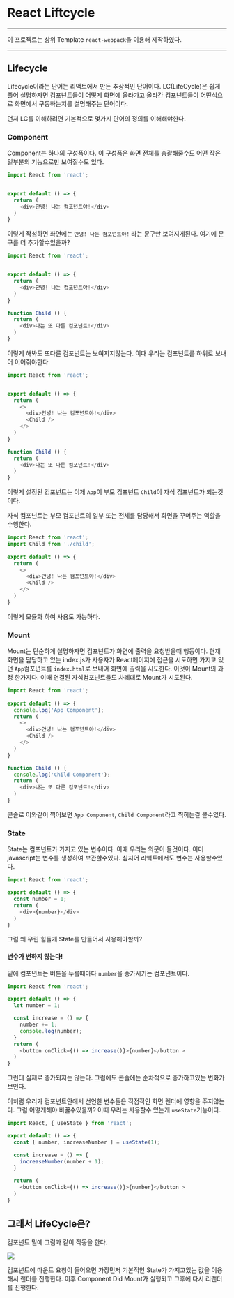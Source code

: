 # React Liftcycle
---
이 프로젝트는 상위 Template `react-webpack`을 이용해 제작하였다.

---
## Lifecycle
Lifecycle이라는 단어는 리액트에서 만든 추상적인 단어이다.
LC(LifeCycle)은 쉽게 풀어 설명하자면 컴포넌트들이 어떻게 화면에 올라가고 올라간 컴포넌트들이 어떤식으로 화면에서 구동하는지를 설명해주는 단어이다.

먼저 LC를 이해하려면 기본적으로 몇가지 단어의 정의를 이해해야한다.

### Component
Component는 하나의 구성품이다. 이 구성품은 화면 전체를 총괄해줄수도 어떤 작은 일부분의 기능으로만 보여질수도 있다.

```javascript
import React from 'react';


export default () => {
  return (
    <div>안녕! 나는 컴포넌트야!</div> 
  )
}
```
이렇게 작성하면 화면에는 `안녕! 나는 컴포넌트야!` 라는 문구만 보여지게된다. 여기에 문구를 더 추가할수있을까?

```javascript
import React from 'react';


export default () => {
  return (
    <div>안녕! 나는 컴포넌트야!</div> 
  )
}

function Child () {
  return (
    <div>나는 또 다른 컴포넌트!</div>
  )
}
```

이렇게 해봐도 또다른 컴포넌트는 보여지지않는다. 이때 우리는 컴포넌트를 하위로 보내어 이어줘야한다.

```javascript
import React from 'react';


export default () => {
  return (
    <>
      <div>안녕! 나는 컴포넌트야!</div> 
      <Child />
    </>
  )
}

function Child () {
  return (
    <div>나는 또 다른 컴포넌트!</div>
  )
}
```

이렇게 설정된 컴포넌트는 이제 `App`이 부모 컴포넌트 `Child`이 자식 컴포넌트가 되는것이다.

자식 컴포넌트는 부모 컴포넌트의 일부 또는 전체를 담당해서 화면을 꾸며주는 역할을 수행한다.

```javascript
import React from 'react';
import Child from './child';
 
export default () => {
  return (
    <>
      <div>안녕! 나는 컴포넌트야!</div> 
      <Child />
    </>
  )
}
```
이렇게 모듈화 하여 사용도 가능하다.

### Mount
Mount는 단순하게 설명하자면 컴포넌트가 화면에 출력을 요청받을때 행동이다. 현재 화면을 담당하고 있는 index.js가 사용자가 React페이지에 접근을 시도하면 가지고 있던 `App`컴포넌트를 `index.html`로 보내어 화면에 출력을 시도한다. 이것이 Mount의 과정 한가지다. 이때 연결된 자식컴포넌트들도 차례대로 Mount가 시도된다.

```javascript
import React from 'react';
 
export default () => {
  console.log('App Component');
  return (
    <>
      <div>안녕! 나는 컴포넌트야!</div> 
      <Child />
    </>
  )
}

function Child () {
  console.log('Child Component');
  return (
    <div>나는 또 다른 컴포넌트!</div>
  )
}
```
콘솔로 이와같이 찍어보면 `App Component`, `Child Component`라고 찍히는걸 볼수있다.

### State
State는 컴포넌트가 가지고 있는 변수이다. 이때 우리는 의문이 들것이다. 이미 javascript는 변수를 생성하여 보관할수있다. 심지어 리액트에서도 변수는 사용할수있다.

```javascript
import React from 'react';

export default () => {
  const number = 1;
  return (
    <div>{number}</div>
  )
}
```

그럼 왜 우린 힘들게 State를 만들어서 사용해야할까?

#### 변수가 변하지 않는다!
밑에 컴포넌트는 버튼을 누를때마다 `number`을 증가시키는 컴포넌트이다.
```javascript
import React from 'react';

export default () => {
  let number = 1;

  const increase = () => {
    number += 1;
    console.log(number);
  }
  return (
    <button onClick={() => increase()}>{number}</button >
  )
}
```
그런데 실제로 증가되지는 않는다. 그럼에도 콘솔에는 순차적으로 증가하고있는 변화가 보인다. 

이처럼 우리가 컴포넌트안에서 선언한 변수들은 직접적인 화면 렌더에 영향을 주지않는다. 그럼 어떻게해야 바꿀수있을까? 이때 우리는 사용할수 있는게 `useState`기능이다.

```javascript
import React, { useState } from 'react';

export default () => {
  const [ number, increaseNumber ] = useState(1);

  const increase = () => {
    increaseNumber(number + 1);
  }
  
  return (
    <button onClick={() => increase()}>{number}</button >
  )
}
```

## 그래서 LifeCycle은?
컴포넌트 밑에 그림과 같이 작동을 한다.

![](https://user-images.githubusercontent.com/67951392/116511294-3689e400-a901-11eb-9613-fc99f917c20b.png)

컴포넌트에 마운트 요청이 들어오면 가장먼저 기본적인 State가 가지고있는 값을 이용해서 랜더를 진행한다. 이후 Component Did Mount가 실행되고 그후에 다시 리랜더를 진행한다.
